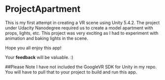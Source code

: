 # ProjectApartment
This is my first attempt in creating a VR scene using Unity 5.4.2. The project under Udacity Nanodegree required us to create a model 
apartment with props, lights, etc. This project was very exciting as I had to experiment with animation and baking lights in the scene.

Hope you all enjoy this app!

Your **feedback** will be valuable. :)

##Please Note
I have not included the GoogleVR SDK for Unity in my repo. You will have to pull that to your project to build and run this app.



